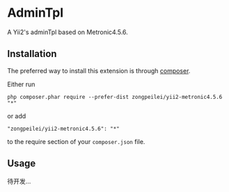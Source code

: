 AdminTpl
========
A Yii2's adminTpl based on Metronic4.5.6.

Installation
------------

The preferred way to install this extension is through [composer](http://getcomposer.org/download/).

Either run

```
php composer.phar require --prefer-dist zongpeilei/yii2-metronic4.5.6 "*"
```

or add

```
"zongpeilei/yii2-metronic4.5.6": "*"
```

to the require section of your `composer.json` file.


Usage
-----

待开发...
